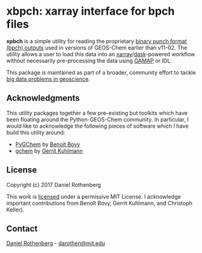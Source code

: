 # xbpch: xarray interface for bpch files

**xpbch** is a simple utility for reading the proprietary [binary punch format (bpch) outputs](http://wiki.seas.harvard.edu/geos-chem/index.php/GEOS-Chem_Output_Files#Binary_Punch_File_Format) used in versions of GEOS-Chem earlier than v11-02. The utility allows a user to load this data into an [xarray]/[dask]-powered workflow without necessarily pre-processing the data using [GAMAP] or IDL.

This package is maintained as part of a broader, community effort to tackle [big data problems in geoscience](https://pangeo-data.github.io/).

[dask]: http://dask.pydata.org/
[xarray]: http://xarray.pydata.org/
[GAMAP]: http://acmg.seas.harvard.edu/gamap/

## Acknowledgments

This utility packages together a few pre-existing but toolkits which have been floating around the Python-GEOS-Chem community. In particular, I would like to acknowledge the following pieces of software which I have build this utility around:

- [PyGChem](https://github.com/benbovy/PyGChem) by [Benoit Bovy](https://github.com/benbovy)
- [gchem](https://github.com/gkuhl/gchem) by [Gerrit Kuhlmann](https://github.com/gkuhl)

## License

Copyright (c) 2017 Daniel Rothenberg

This work is [licensed](LICENSE) under a permissive MIT License. I acknowledge important contributions from Benoît Bovy, Gerrit Kuhlmann, and Christoph Keller).

## Contact

[Daniel Rothenberg](http://github.com/darothen) - darothen@mit.edu